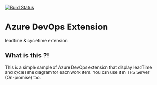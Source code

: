 
<a href="https://travis-ci.org/HamedMoghadasi/vss-extension" rel="nofollow"><img src="https://camo.githubusercontent.com/7153aebc15c510e50a2a5e6e8a64fc60024c0501/68747470733a2f2f7472617669732d63692e6f72672f48616d65644d6f676861646173692f7673732d657874656e73696f6e2e7376673f6272616e63683d6d6173746572" alt="Build Status" data-canonical-src="https://travis-ci.org/HamedMoghadasi/vss-extension.svg?branch=master" style="max-width:50%;"></a>

# Azure DevOps Extension
leadtime & cycletime extension

## What is this ?!
This is a simple sample of Azure DevOps extension that display leadTime and cycleTime diagram for each work item. You can use it in TFS Server (On-promise) too. 
